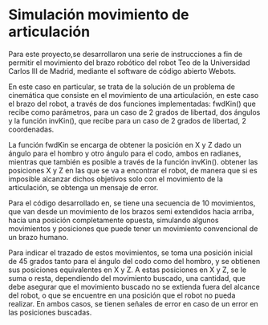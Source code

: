 # Simulación movimiento de articulación

Para este proyecto,se desarrollaron una serie de instrucciones a fin de permitir el movimiento del brazo robótico del robot Teo de la Universidad Carlos III de Madrid, mediante el software de código abierto Webots.

En este caso en particular, se trata de la solución de un problema de cinemática que consiste en el movimiento de una articulación, en este caso el brazo del robot, a través de dos funciones implementadas: fwdKin() que recibe como parámetros, para un caso de 2 grados de libertad, dos ángulos y la función invKin(), que recibe para un caso de 2 grados de libertad, 2 coordenadas. 

La función fwdKin se encarga de obtener la posición en X y Z dado un ángulo para el hombro y otro ángulo para el codo, ambos en radianes, mientras que también es posible a través de la función invKin(). obtener las posiciones X y Z en las que se va a encontrar el robot, de manera que si es imposible alcanzar dichos objetivos solo con el movimiento de la articulación, se obtenga un mensaje de error. 

Para el código desarrollado en, se tiene una secuencia de 10 movimientos, que van desde un movimiento de los brazos semi extendidos hacia arriba, hacia una posición completamente opuesta, simulando algunos movimientos y posiciones que puede tener un movimiento convencional de un brazo humano.

Para indicar el trazado de estos movimientos, se toma una posición inicial de 45 grados tanto para el ángulo del codo como del hombro, y se obtienen sus posiciones equivalentes en X y Z. A estas posiciones en X y Z, se le suma o resta, dependiendo del movimiento buscado, una cantidad, que debe asegurar que el movimiento buscado no se extienda fuera del alcance del robot, o que se encuentre en una posición que el robot no pueda realizar. En ambos casos, se tienen señales de error en caso de un error en las posiciones buscadas.



